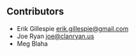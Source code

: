 ## Contributors
- Erik Gillespie <erik.gillespie@gmail.com>
- Joe Ryan <joe@clanryan.us>
- Meg Blaha